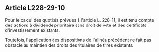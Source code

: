Article L228-29-10
----
Pour le calcul des quotités prévues à l'article L. 228-11, il est tenu compte
des actions à dividende prioritaire sans droit de vote et des certificats
d'investissement existants.

Toutefois, l'application des dispositions de l'alinéa précédent ne fait pas
obstacle au maintien des droits des titulaires de titres existants.
